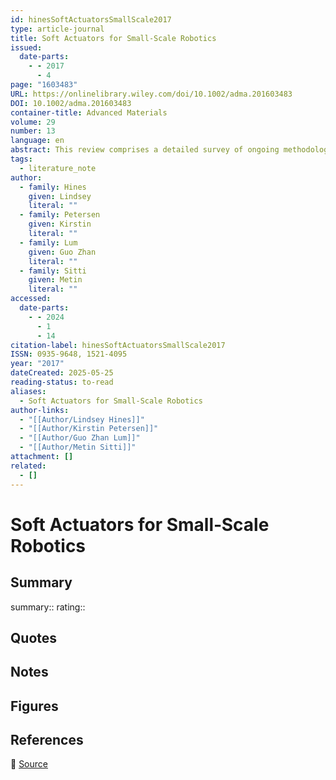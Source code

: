 ```yaml
---
id: hinesSoftActuatorsSmallScale2017
type: article-journal
title: Soft Actuators for Small‐Scale Robotics
issued:
  date-parts:
    - - 2017
      - 4
page: "1603483"
URL: https://onlinelibrary.wiley.com/doi/10.1002/adma.201603483
DOI: 10.1002/adma.201603483
container-title: Advanced Materials
volume: 29
number: 13
language: en
abstract: This review comprises a detailed survey of ongoing methodologies for soft actuators, highlighting approaches suitable for nanometer‐ to centimeter‐scale robotic applications. Soft robots present a special design challenge in that their actuation and sensing mechanisms are often highly integrated with the robot body and overall functionality. When less than a centimeter, they belong to an even more special subcategory of robots or devices, in that they often lack on‐board power, sensing, computation, and control. Soft, active materials are particularly well suited for this task, with a wide range of stimulants and a number of impressive examples, demonstrating large deformations, high motion complexities, and varied multifunctionality. Recent research includes both the development of new materials and composites, as well as novel implementations leveraging the unique properties of soft materials.
tags:
  - literature_note
author:
  - family: Hines
    given: Lindsey
    literal: ""
  - family: Petersen
    given: Kirstin
    literal: ""
  - family: Lum
    given: Guo Zhan
    literal: ""
  - family: Sitti
    given: Metin
    literal: ""
accessed:
  date-parts:
    - - 2024
      - 1
      - 14
citation-label: hinesSoftActuatorsSmallScale2017
ISSN: 0935-9648, 1521-4095
year: "2017"
dateCreated: 2025-05-25
reading-status: to-read
aliases:
  - Soft Actuators for Small‐Scale Robotics
author-links:
  - "[[Author/Lindsey Hines]]"
  - "[[Author/Kirstin Petersen]]"
  - "[[Author/Guo Zhan Lum]]"
  - "[[Author/Metin Sitti]]"
attachment: []
related:
  - []
---
```


# Soft Actuators for Small‐Scale Robotics

## Summary
summary::
rating::

## Quotes

## Notes

## Figures

## References

🔗 [Source](https://onlinelibrary.wiley.com/doi/10.1002/adma.201603483)

